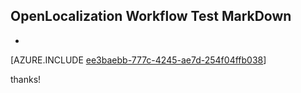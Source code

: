 ## OpenLocalization Workflow Test MarkDown
* 

[AZURE.INCLUDE [ee3baebb-777c-4245-ae7d-254f04ffb038](calleeMd1.md)]

 
thanks!